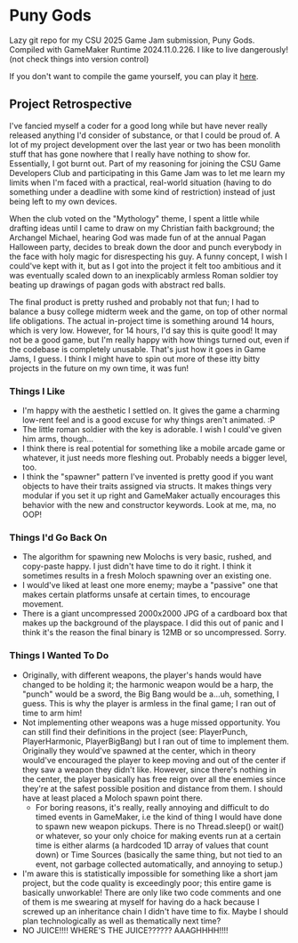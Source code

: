 # Puny Gods
Lazy git repo for my CSU 2025 Game Jam submission, Puny Gods. Compiled with GameMaker Runtime 2024.11.0.226. I like to live dangerously! (not check things into version control)

If you don't want to compile the game yourself, you can play it [here](https://hoppological.itch.io/puny-gods).

## Project Retrospective
I've fancied myself a coder for a good long while but have never really released anything I'd consider of substance, or that I could be proud of. A lot of my project development over the last year or two has been monolith stuff that has gone nowhere that I really have nothing to show for. Essentially, I got burnt out. Part of my reasoning for joining the CSU Game Developers Club and participating in this Game Jam was to let me learn my limits when I'm faced with a practical, real-world situation (having to do something under a deadline with some kind of restriction) instead of just being left to my own devices.

When the club voted on the "Mythology" theme, I spent a little while drafting ideas until I came to draw on my Christian faith background; the Archangel Michael, hearing God was made fun of at the annual Pagan Halloween party, decides to break down the door and punch everybody in the face with holy magic for disrespecting his guy. A funny concept, I wish I could've kept with it, but as I got into the project it felt too ambitious and it was eventually scaled down to an inexplicably armless Roman soldier toy beating up drawings of pagan gods with abstract red balls.

The final product is pretty rushed and probably not that fun; I had to balance a busy college midterm week and the game, on top of other normal life obligations. The actual in-project time is something around 14 hours, which is very low. However, for 14 hours, I'd say this is quite good! It may not be a good game, but I'm really happy with how things turned out, even if the codebase is completely unusable. That's just how it goes in Game Jams, I guess. I think I might have to spin out more of these itty bitty projects in the future on my own time, it was fun!

### Things I Like
* I'm happy with the aesthetic I settled on. It gives the game a charming low-rent feel and is a good excuse for why things aren't animated. :P
* The little roman soldier with the key is adorable. I wish I could've given him arms, though...
* I think there is real potential for something like a mobile arcade game or whatever, it just needs more fleshing out. Probably needs a bigger level, too.
* I think the "spawner" pattern I've invented is pretty good if you want objects to have their traits assigned via structs. It makes things very modular if you set it up right and GameMaker actually encourages this behavior with the new and constructor keywords. Look at me, ma, no OOP!

### Things I'd Go Back On
* The algorithm for spawning new Molochs is very basic, rushed, and copy-paste happy. I just didn't have time to do it right. I think it sometimes results in a fresh Moloch spawning over an existing one.
* I would've liked at least one more enemy; maybe a "passive" one that makes certain platforms unsafe at certain times, to encourage movement.
* There is a giant uncompressed 2000x2000 JPG of a cardboard box that makes up the background of the playspace. I did this out of panic and I think it's the reason the final binary is 12MB or so uncompressed. Sorry.

### Things I Wanted To Do
* Originally, with different weapons, the player's hands would have changed to be holding it; the harmonic weapon would be a harp, the "punch" would be a sword, the Big Bang would be a...uh, something, I guess. This is why the player is armless in the final game; I ran out of time to arm him!
* Not implementing other weapons was a huge missed opportunity. You can still find their definitions in the project (see: PlayerPunch, PlayerHarmonic, PlayerBigBang) but I ran out of time to implement them. Originally they would've spawned at the center, which in theory would've encouraged the player to keep moving and out of the center if they saw a weapon they didn't like. However, since there's nothing in the center, the player basically has free reign over all the enemies since they're at the safest possible position and distance from them. I should have at least placed a Moloch spawn point there.
  * For boring reasons, it's really, really annoying and difficult to do timed events in GameMaker, i.e the kind of thing I would have done to spawn new weapon pickups. There is no Thread.sleep() or wait() or whatever, so your only choice for making events run at a certain time is either alarms (a hardcoded 1D array of values that count down) or Time Sources (basically the same thing, but not tied to an event, not garbage collected automatically, and annoying to setup.) 
* I'm aware this is statistically impossible for something like a short jam project, but the code quality is exceedingly poor; this entire game is basically unworkable! There are only like two code comments and one of them is me swearing at myself for having do a hack because I screwed up an inheritance chain I didn't have time to fix. Maybe I should plan technologically as well as thematically next time?
* NO JUICE!!!! WHERE'S THE JUICE?????? AAAGHHHH!!!!

